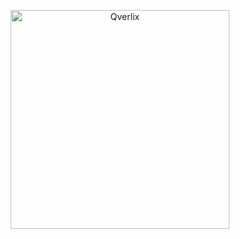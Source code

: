 <p align="center">
  <img src="https://github.com/user-attachments/assets/e5106dc0-addd-431b-9de0-1acfb8770c84" alt="Qverlix" width="350">
</p>
